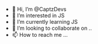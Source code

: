 - 👋 Hi, I’m @CaptzDevs
- 👀 I’m interested in JS
- 🌱 I’m currently learning JS
- 💞️ I’m looking to collaborate on ..
- 📫 How to reach me ...

<!---
CaptzDevs/CaptzDevs is a ✨ special ✨ repository because its `README.md` (this file) appears on your GitHub profile.
You can click the Preview link to take a look at your changes.
--->
